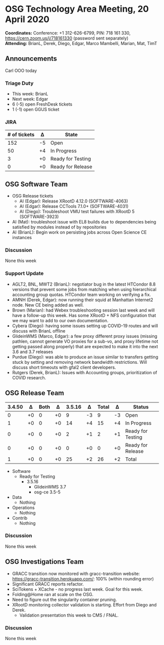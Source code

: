 # OSG Technology Area Meeting, 20 April 2020

**Coordinates:** Conference: +1 312-626-6799, PIN: 718 161 330, <https://cern.zoom.us/j/718161330> (password sent separately)  
**Attending:** BrianL, Derek, Diego, Edgar, Marco Mambelli, Marian, Mat, TimT


## Announcements

Carl OOO today  


### Triage Duty

-   This week: BrianL
-   Next week: Edgar
-   6 (-5) open FreshDesk tickets
-   1 (-1) open GGUS ticket


### JIRA

| # of tickets | &Delta; | State             |
|------------ |------- |----------------- |
| 152          | -5      | Open              |
| 50           | +4      | In Progress       |
| 3            | +0      | Ready for Testing |
| 0            | +0      | Ready for Release |


## OSG Software Team

-   OSG Release tickets  
    -   AI (Edgar): Release XRootD 4.12.0 (SOFTWARE-4063)
    -   AI (Edgar): Release CCTools 7.1.0+ (SOFTWARE-4031)
    -   AI (Diego): Troubleshoot VMU test failures with XRootD 5 (SOFTWARE-3923)
-   AI (Mat): troubleshoot issue with EL8 builds due to dependencies being satisfied by modules instead of by repositories
-   AI (BrianL): Begin work on persisting jobs across Open Science CE instances


### Discussion

None this week  


### Support Update

-   AGLT2, BNL, MWT2 (BrianL): negotiator bug in the latest HTCondor 8.8 versions that prevent some jobs from matching when using hierarchical accounting group quotas. HTCondor team working on verifying a fix.
-   AMNH (Derek, Edgar): now running their squid at Manhattan Internet2 node.  New CE being added as well.
-   Brown (Marian): had Webex troubleshooting session last week and will have a follow-up this week. Has some XRootD + NFS configuration that we may want to add to our own documentation.
-   Cybera (Diego): having some issues setting up COVID-19 routes and will discuss with BrianL offline
-   GlideinWMS (Marco, Edgar): a few proxy different proxy issues (missing pathlen, cannot generate VO proxies for a sub-vo, and proxy lifetime not getting passed along properly) that are expected to make it into the next 3.6 and 3.7 releases
-   Purdue (Diego): was able to produce an issue similar to transfers getting stuck by setting and removing network bandwidth restrictions. Will discuss short timeouts with gfal2 client developers.
-   Rutgers (Derek, BrianL): Issues with Accounting groups, prioritization of COVID research.


## OSG Release Team

| 3.4.50 | &Delta; | Both | &Delta; | 3.5.16 | &Delta; | Total | &Delta; | Status            |
| ------ | ------- | ---- | ------- | ------ | ------- | ----- | ------- | ----------------- |
| 0      | +0      | 0    | +0      | 9      | -3      | 9     | -3      | Open              |
| 1      | +0      | 0    | +0      | 14     | +4      | 15    | +4      | In Progress       |
| 0      | +0      | 0    | +0      | 2      | +1      | 2     | +1      | Ready for Testing |
| 0      | +0      | 0    | +0      | 0      | +0      | 0     | +0      | Ready for Release |
| 1      | +0      | 0    | +0      | 25     | +2      | 26    | +2      | Total             |

-   Software  
    -   Ready for Testing  
        -   3.5.16  
            -   GlideinWMS 3.7
            -   osg-ce 3.5-5
-   Data  
    -   Nothing
-   Operations  
    -   Nothing
-   Contrib  
    -   Nothing


### Discussion

None this week


## OSG Investigations Team

-   GRACC transition now monitored with gracc-transition website: https://gracc-transition.herokuapp.com/: 100% (within rounding error)
-   Significant GRACC reports refactor.
-   SciTokens + XCache - no progress last week.  Goal for this week.
-   Folding@Home ran at scale on the OSG.
-   Need to figure out the singularity container pruning.
-   XRootD monitoring collector validation is starting.  Effort from Diego and Derek.
    -   Validation presentation this week to CMS / FNAL.


### Discussion

None this week
